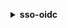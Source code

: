 **<details ><summary style="color:none;">sso-oidc</summary><blockquote>**

- **<details><summary style="color:none;"><b><u>create-token</b></u></summary><blockquote>**

  * **<p style="color:none;">--client-id</p>**
  * **<p style="color:none;">--client-secret</p>**
  * **<p style="color:none;">--grant-type</p>**
  * **<p style="color:none;">--device-code</p>**
  * **<p style="color:none;">--code</p>**
  * **<p style="color:none;">--refresh-token</p>**
  * **<p style="color:none;">--scope</p>**
  * **<p style="color:none;">--redirect-uri</p>**
  * **<p style="color:none;">--cli-input-json</p>**
  * **<p style="color:none;">--cli-input-yaml</p>**
  * **<p style="color:none;">--generate-cli-skeleton</p>**

  </br>

  <p style="color:red;">Description</p>

  </br>

  ## **Examples**

  ```bash

  ```
  ```json

  ```

  </br>

- **<details><summary style="color:none;"><b><u>help</b></u></summary><blockquote>**

  * **<p style="color:none;"></p>**

  </br>

  <p style="color:red;">Description</p>

  </br>

  ## **Examples**

  ```bash

  ```
  ```json

  ```

  </br>

- **<details><summary style="color:none;"><b><u>register-client</b></u></summary><blockquote>**

  * **<p style="color:none;">--client-name</p>**
  * **<p style="color:none;">--client-type</p>**
  * **<p style="color:none;">--scopes</p>**
  * **<p style="color:none;">--cli-input-json</p>**
  * **<p style="color:none;">--cli-input-yaml</p>**
  * **<p style="color:none;">--generate-cli-skeleton</p>**

  </br>

  <p style="color:red;">Description</p>

  </br>

  ## **Examples**

  ```bash

  ```
  ```json

  ```

  </br>

- **<details><summary style="color:none;"><b><u>start-device-authorization</b></u></summary><blockquote>**

  * **<p style="color:none;">--client-id</p>**
  * **<p style="color:none;">--client-secret</p>**
  * **<p style="color:none;">--start-url</p>**
  * **<p style="color:none;">--cli-input-json</p>**
  * **<p style="color:none;">--cli-input-yaml</p>**
  * **<p style="color:none;">--generate-cli-skeleton</p>**

  </br>

  <p style="color:red;">Description</p>

  </br>

  ## **Examples**

  ```bash

  ```
  ```json

  ```

  </br>

</blockquote></details>
</blockquote></details>
</blockquote></details>
</blockquote></details>
</blockquote></details>
